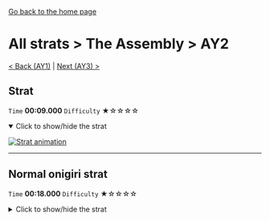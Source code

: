 [Go back to the home page](https://github.com/Doublevil/scbspeedrun)

# All strats > The Assembly > AY2

[< Back (AY1)](https://github.com/Doublevil/scbspeedrun/blob/main/levels/all_lvl/A/AY1.md) | [Next (AY3) >](https://github.com/Doublevil/scbspeedrun/blob/main/levels/all_lvl/A/AY3.md)

## Strat

`Time` **00:09.000** `Difficulty` ★☆☆☆☆
<details open>
  <summary>Click to show/hide the strat</summary>

  [![Strat animation](https://github.com/Doublevil/scbspeedrun/blob/main/media/levels/A/AY2_Strat.webp)](https://github.com/Doublevil/scbspeedrun/blob/main/media/levels/A/AY2_Strat.mp4?raw=true)
</details>

---
## Normal onigiri strat

`Time` **00:18.000** `Difficulty` ★☆☆☆☆
<details>
  <summary>Click to show/hide the strat</summary>

  [![Strat animation](https://github.com/Doublevil/scbspeedrun/blob/main/media/levels/A/AY2_NormalOnigiri.webp)](https://github.com/Doublevil/scbspeedrun/blob/main/media/levels/A/AY2_NormalOnigiri.mp4?raw=true)
</details>
